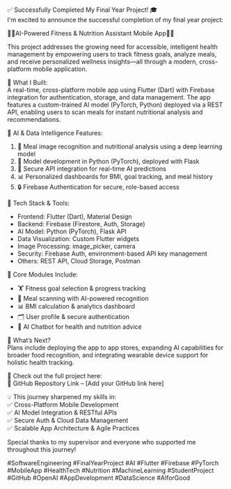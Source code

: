 ✅ Successfully Completed My Final Year Project! 🎓  
I'm excited to announce the successful completion of my final year project:

📌📌AI-Powered Fitness & Nutrition Assistant Mobile App📌📌

This project addresses the growing need for accessible, intelligent health management by empowering users to track fitness goals, analyze meals, and receive personalized wellness insights—all through a modern, cross-platform mobile application.

🚀 What I Built:  
A real-time, cross-platform mobile app using Flutter (Dart) with Firebase integration for authentication, storage, and data management. The app features a custom-trained AI model (PyTorch, Python) deployed via a REST API, enabling users to scan meals for instant nutritional analysis and recommendations.

🧠 AI & Data Intelligence Features:  
1. 📸 Meal image recognition and nutritional analysis using a deep learning model  
2. 🧪 Model development in Python (PyTorch), deployed with Flask  
3. 🔗 Secure API integration for real-time AI predictions  
4. 📊 Personalized dashboards for BMI, goal tracking, and meal history  
5. 🔒 Firebase Authentication for secure, role-based access

🔧 Tech Stack & Tools:  
- Frontend: Flutter (Dart), Material Design  
- Backend: Firebase (Firestore, Auth, Storage)  
- AI Model: Python (PyTorch), Flask API  
- Data Visualization: Custom Flutter widgets  
- Image Processing: image_picker, camera  
- Security: Firebase Auth, environment-based API key management  
- Others: REST API, Cloud Storage, Postman

🔁 Core Modules Include:  
- 🏋️ Fitness goal selection & progress tracking  
- 📸 Meal scanning with AI-powered recognition  
- 📊 BMI calculation & analytics dashboard  
- 🗂️ User profile & secure authentication  
- 💬 AI Chatbot for health and nutrition advice

📲 What’s Next?  
Plans include deploying the app to app stores, expanding AI capabilities for broader food recognition, and integrating wearable device support for holistic health tracking.

📂 Check out the full project here:  
🔗 GitHub Repository Link – [Add your GitHub link here]

💡 This journey sharpened my skills in:  
✅ Cross-Platform Mobile Development  
✅ AI Model Integration & RESTful APIs  
✅ Secure Auth & Cloud Data Management  
✅ Scalable App Architecture & Agile Practices

Special thanks to my supervisor and everyone who supported me throughout this journey!

#SoftwareEngineering #FinalYearProject #AI #Flutter #Firebase #PyTorch #MobileApp #HealthTech #Nutrition #MachineLearning #StudentProject #GitHub #OpenAI #AppDevelopment #DataScience #AIforGood
